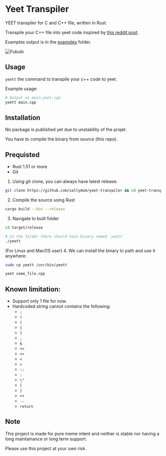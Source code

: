 # Yeet Transpiler
YEET transpiler for C and C++ file, written in Rust.

Transpile your C++ file into yeet code inspired by [this reddit post](https://www.reddit.com/r/ProgrammerHumor/comments/bgdxwn/yeet).

Examples output is in the [examples](https://github.com/SaltyAom/yeet-transpiler/tree/main/examples) folder.

![Fubuki](https://user-images.githubusercontent.com/35027979/119815992-5cad9e80-bf16-11eb-89f2-94d5e879fc9c.png)

## Usage
`yeett` the command to transpile your c++ code to yeet.

Example usage:
```bash
# Output as main.yeet.cpp
yeett main.cpp
```

## Installation
No package is published yet due to unstability of the projet.

You have to compile the binary from source (this repo).

## Prequisted
- Rust 1.51 or more
- Git

1. Using git clone, you can always have latest release.
```bash
git clone https://github.com/saltyAom/yeet-transpiler && cd yeet-transpiler
```

2. Compile the source using Rust
```bash
cargo build --bin --release
```

3. Navigate to built folder
```bash
cd target/release

# In the folder there should have binary named `yeett`
./yeett
```

(For Linux and MacOS user)
4. We can install the binary to path and use it anywhere:
```bash
sudo cp yeett /usr/bin/yeett

yeet some_file.cpp
```

## Known limitation: 
- Support only 1 file for now.
- Hardcoded string cannot contains the following:
    - `;` 
    - `(` 
    - `)` 
    - `{` 
    - `}` 
    - `,` 
    - `&` 
    - `<<`
    - `>>`
    - `<`
    - `>`
    - `::`
    - `:`
    - `\"`
    - `[`
    - `]`
    - `++`
    - `--`
    - `return`

## Note
This project is made for pure meme intent and neither is stable nor having a long maintainance or long term support.

Please use this project at your own risk.
